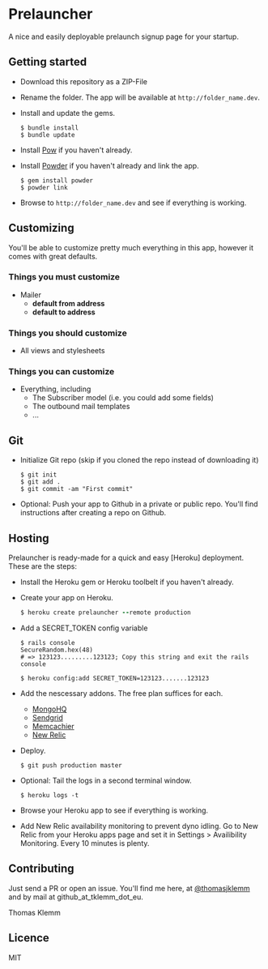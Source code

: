 # Prelauncher

A nice and easily deployable prelaunch signup page for your startup.

## Getting started
- Download this repository as a ZIP-File
- Rename the folder. The app will be available at `http://folder_name.dev`.
- Install and update the gems.
    ```shell
    $ bundle install
    $ bundle update
    ```

- Install [Pow](http://www.plugingeek.com/repos/37signals/pow) if you haven't already.
- Install [Powder](http://www.plugingeek.com/repos/rodreegez/powder) if you haven't already and link the app.
    ```shell
    $ gem install powder
    $ powder link
    ```

- Browse to `http://folder_name.dev` and see if everything is working.

## Customizing

You'll be able to customize pretty much everything in this app, however it comes with great defaults.

### Things you must customize
- Mailer
  - **default from address**
  - **default to address**

### Things you should customize
- All views and stylesheets

### Things you can customize
- Everything, including
  - The Subscriber model (i.e. you could add some fields)
  - The outbound mail templates
  - ...

## Git
- Initialize Git repo (skip if you cloned the repo instead of downloading it)
    ```shell
    $ git init
    $ git add .
    $ git commit -am "First commit"
    ```

- Optional: Push your app to Github in a private or public repo. You'll find instructions after creating a repo on Github.

## Hosting
Prelauncher is ready-made for a quick and easy [Heroku] deployment. These are the steps:
- Install the Heroku gem or Heroku toolbelt if you haven't already.
- Create your app on Heroku.
  ```ruby
  $ heroku create prelauncher --remote production
  ```

- Add a SECRET_TOKEN config variable
  ```shell
  $ rails console
  SecureRandom.hex(48)
  # => 123123.........123123; Copy this string and exit the rails console

  $ heroku config:add SECRET_TOKEN=123123.......123123
  ```

- Add the nescessary addons. The free plan suffices for each.
  - [MongoHQ](https://addons.heroku.com/mongohq)
  - [Sendgrid](https://addons.heroku.com/sendgrid)
  - [Memcachier](https://addons.heroku.com/memcachier)
  - [New Relic](https://addons.heroku.com/newrelic)

- Deploy.
  ```shell
  $ git push production master
  ```
- Optional: Tail the logs in a second terminal window.
  ```shell
  $ heroku logs -t
  ```
- Browse your Heroku app to see if everything is working.
- Add New Relic availability monitoring to prevent dyno idling. Go to New Relic from your Heroku apps page and set it in Settings > Availibility Monitoring. Every 10 minutes is plenty.

## Contributing
Just send a PR or open an issue. You'll find me here, at [@thomasjklemm](https://twitter.com/thomasjklemm) and by mail at github_at_tklemm_dot_eu.

Thomas Klemm

## Licence
MIT
